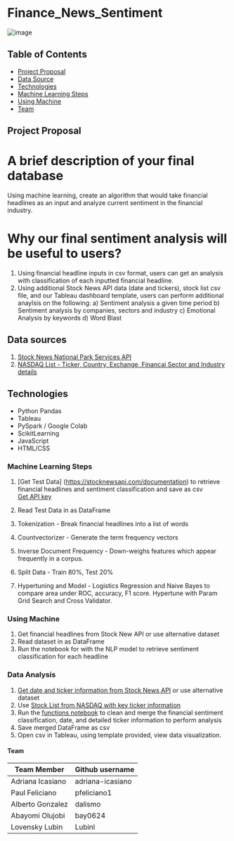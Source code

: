 # Finance_News_Sentiment

![image](https://miro.medium.com/max/3260/1*8XIjunF2z6dmsVlkEuOUaw.png)

## Table of Contents ##
* [Project Proposal](#project-proposal)
* [Data Source](#data-sources)
* [Technologies](#technologies)
* [Machine Learning Steps](#machine-learning-steps)
* [Using Machine](#using-machine)
* [Team](#team)



## Project Proposal 
# A brief description of your final database
Using machine learning, create an algorithm that would take financial headlines as an input and analyze current sentiment in the financial industry. 

# Why our final sentiment analysis will be useful to users?
1) Using financial headline inputs in csv format, users can get an analysis with classification of each inputted financial headline. 
2) Using additional Stock News API data (date and tickers), stock list csv file, and our Tableau dashboard template, users can perform additional anaylsis on the following:
  a) Sentiment analysis a given time period
  b) Sentiment analysis by companies, sectors and industry
  c) Emotional Analysis by keywords
  d) Word Blast
  
## Data sources
1) [Stock News National Park Services API](https://stocknewsapi.com/documentation)  <br>
2) [NASDAQ List - Ticker, Country, Exchange, Financai Sector and Industry details](https://www.nasdaq.com/market-activity/stocks/screener)<br>

 
## Technologies
* Python Pandas
* Tableau
* PySpark / Google Colab
* ScikitLearning
* JavaScript
* HTML/CSS

### Machine Learning Steps 
1) [Get Test Data] (https://stocknewsapi.com/documentation) to retrieve financial headlines and sentiment classification and save as csv <br>
  [Get API key](https://stocknewsapi.com/register)<br>
  
2) Read Test Data in as DataFrame <br>

3) Tokenization - Break financial headlines into a list of words <br>

4) Countvectorizer - Generate the term frequency vectors

5) Inverse Document Frequency - Down-weighs features which appear frequently in a corpus.

6) Split Data - Train 80%, Test 20%

7) Hypertuning and Model - Logistics Regression and Naive Bayes to compare area under ROC, accuracy, F1 score. Hypertune with Param Grid Search and Cross Validator.

  
### Using Machine <br>
1) Get financial headlines from Stock New API or use alternative dataset <br>
2) Read dataset in as DataFrame <br>
3) Run the notebook for with the NLP model to retrieve sentiment classification for each headline <br>


### Data Analysis <br>
1) [Get date and ticker information from Stock News API](https://stocknewsapi.com/api/v1/category?section=alltickers&items=50&token=0mrpl4lmd8xwbtix2fbgtbtqtd8hlhaeraxxx4xr&page=1) or use alternative dataset<br>
2) Use [Stock List from NASDAQ with key ticker information](https://www.nasdaq.com/market-activity/stocks/screener) <br>
3) Run the [functions notebook](https://github.com/dalismo/Finance_News_Sentiment/blob/main/functions.py) to clean and merge the financial sentiment classification, date, and detailed ticker information to perform analysis <br>
4) Save merged DataFrame as csv <br>
5) Open csv in Tableau, using template provided, view data visualization. <br>

                                                        
#### Team 

| Team Member           | Github username  |        
| -----------           | -----------
| Adriana Icasiano      | adriana-icasiano |
| Paul Feliciano        | pfeliciano1      |
| Alberto Gonzalez      | dalismo          |
| Abayomi Olujobi       | bay0624          |
| Lovensky Lubin        | Lubinl           |

